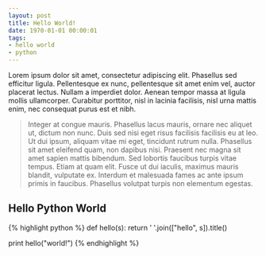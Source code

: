 ```yaml
---
layout: post
title: Hello World!
date: 1970-01-01 00:00:01
tags:
- hello world
- python
---
```


Lorem ipsum dolor sit amet, consectetur adipiscing elit. Phasellus sed 
efficitur ligula. Pellentesque ex nunc, pellentesque sit amet enim vel, 
auctor placerat lectus. Nullam a imperdiet dolor. Aenean tempor massa 
at ligula mollis ullamcorper. Curabitur porttitor, nisl in lacinia 
facilisis, nisl urna mattis enim, nec consequat purus est et nibh. 

> Integer at congue mauris. Phasellus lacus mauris, ornare nec aliquet 
> ut, dictum non nunc. Duis sed nisi eget risus facilisis facilisis eu 
> at leo. Ut dui ipsum, aliquam vitae mi eget, tincidunt rutrum nulla. 
> Phasellus sit amet eleifend quam, non dapibus nisi. Praesent nec 
> magna sit amet sapien mattis bibendum. Sed lobortis faucibus turpis 
> vitae tempus. Etiam at quam elit. Fusce ut dui iaculis, maximus 
> mauris blandit, vulputate ex. Interdum et malesuada fames ac ante 
> ipsum primis in faucibus. Phasellus volutpat turpis non elementum 
> egestas.


Hello Python World
------------------

{% highlight python %}
def hello(s):
    return ' '.join(["hello", s]).title()

print hello("world!")
{% endhighlight %}
